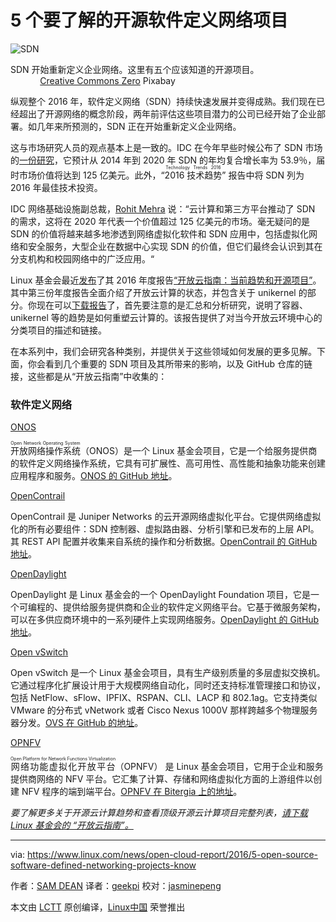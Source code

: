 5 个要了解的开源软件定义网络项目
============================================================


 ![SDN](https://www.linux.com/sites/lcom/files/styles/rendered_file/public/software-defined-networking_0.jpg?itok=FeWzZo8n "SDN") 

SDN 开始重新定义企业网络。这里有五个应该知道的开源项目。
                                       [Creative Commons Zero][1] Pixabay

纵观整个 2016 年，软件定义网络（SDN）持续快速发展并变得成熟。我们现在已经超出了开源网络的概念阶段，两年前评估这些项目潜力的公司已经开始了企业部署。如几年来所预测的，SDN 正在开始重新定义企业网络。

这与市场研究人员的观点基本上是一致的。IDC 在今年早些时候公布了 SDN 市场的[一份研究][3]，它预计从 2014 年到 2020 年 SDN 的年均复合增长率为 53.9％，届时市场价值将达到 125 亿美元。此外，“<ruby>2016 技术趋势<rt>Technology Trends 2016</rt></ruby>” 报告中将 SDN 列为 2016 年最佳技术投资。

IDC 网络基础设施副总裁，[Rohit Mehra][4] 说：“云计算和第三方平台推动了 SDN 的需求，这将在 2020 年代表一个价值超过 125 亿美元的市场。毫无疑问的是 SDN 的价值将越来越多地渗透到网络虚拟化软件和 SDN 应用中，包括虚拟化网络和安全服务，大型企业在数据中心实现 SDN 的价值，但它们最终会认识到其在分支机构和校园网络中的广泛应用。“

Linux 基金会最近[发布][5]了其 2016 年度报告[“开放云指南：当前趋势和开源项目”][6]。其中第三份年度报告全面介绍了开放云计算的状态，并包含关于 unikernel 的部分。你现在可以[下载报告][7]了，首先要注意的是汇总和分析研究，说明了容器、unikernel 等的趋势是如何重塑云计算的。该报告提供了对当今开放云环境中心的分类项目的描述和链接。

在本系列中，我们会研究各种类别，并提供关于这些领域如何发展的更多见解。下面，你会看到几个重要的 SDN 项目及其所带来的影响，以及 GitHub 仓库的链接，这些都是从“开放云指南”中收集的：

### 软件定义网络

[ONOS][8]

<ruby>开放网络操作系统<rt>Open Network Operating System </rt></ruby>（ONOS）是一个 Linux 基金会项目，它是一个给服务提供商的软件定义网络操作系统，它具有可扩展性、高可用性、高性能和抽象功能来创建应用程序和服务。[ONOS 的 GitHub 地址][9]。

[OpenContrail][10]

OpenContrail 是 Juniper Networks 的云开源网络虚拟化平台。它提供网络虚拟化的所有必要组件：SDN 控制器、虚拟路由器、分析引擎和已发布的上层 API。其 REST API 配置并收集来自系统的操作和分析数据。[OpenContrail 的 GitHub 地址][11]。

[OpenDaylight][12]

OpenDaylight 是 Linux 基金会的一个 OpenDaylight Foundation 项目，它是一个可编程的、提供给服务提供商和企业的软件定义网络平台。它基于微服务架构，可以在多供应商环境中的一系列硬件上实现网络服务。[OpenDaylight 的 GitHub 地址][13]。

[Open vSwitch][14]

Open vSwitch 是一个 Linux 基金会项目，具有生产级别质量的多层虚拟交换机。它通过程序化扩展设计用于大规模网络自动化，同时还支持标准管理接口和协议，包括 NetFlow、sFlow、IPFIX、RSPAN、CLI、LACP 和 802.1ag。它支持类似 VMware 的分布式 vNetwork 或者 Cisco Nexus 1000V 那样跨越多个物理服务器分发。[OVS 在 GitHub 的地址][15]。

[OPNFV][16]

<ruby>网络功能虚拟化开放平台<rt>Open Platform for Network Functions Virtualization</rt></ruby>（OPNFV） 是 Linux 基金会项目，它用于企业和服务提供商网络的 NFV 平台。它汇集了计算、存储和网络虚拟化方面的上游组件以创建 NFV 程序的端到端平台。[OPNFV 在 Bitergia 上的地址][17]。

_要了解更多关于开源云计算趋势和查看顶级开源云计算项目完整列表，[请下载 Linux 基金会的 “开放云指南”。][18]_

--------------------------------------------------------------------------------

via: https://www.linux.com/news/open-cloud-report/2016/5-open-source-software-defined-networking-projects-know

作者：[SAM DEAN][a]
译者：[geekpi](https://github.com/geekpi)
校对：[jasminepeng](https://github.com/jasminepeng)

本文由 [LCTT](https://github.com/LCTT/TranslateProject) 原创编译，[Linux中国](https://linux.cn/) 荣誉推出

[a]:https://www.linux.com/users/sam-dean
[1]:https://www.linux.com/licenses/category/creative-commons-zero
[2]:https://www.linux.com/files/images/software-defined-networkingjpg-0
[3]:https://www.idc.com/getdoc.jsp?containerId=prUS41005016
[4]:http://www.idc.com/getdoc.jsp?containerId=PRF003513
[5]:https://www.linux.com/blog/linux-foundation-issues-2016-guide-open-source-cloud-projects
[6]:http://ctt.marketwire.com/?release=11G120876-001&id=10172077&type=0&url=http%3A%2F%2Fgo.linuxfoundation.org%2Frd-open-cloud-report-2016-pr
[7]:http://go.linuxfoundation.org/l/6342/2016-10-31/3krbjr
[8]:http://onosproject.org/
[9]:https://github.com/opennetworkinglab/onos
[10]:http://www.opencontrail.org/
[11]:https://github.com/Juniper/contrail-controller
[12]:https://www.opendaylight.org/
[13]:https://github.com/opendaylight
[14]:http://openvswitch.org/
[15]:https://github.com/openvswitch/ovs
[16]:https://www.opnfv.org/
[17]:http://projects.bitergia.com/opnfv/browser/
[18]:http://bit.ly/2eHQOwy
